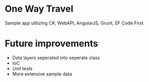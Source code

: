 # One Way Travel
Sample app utilizing C#, WebAPI, AngularJS, Grunt, EF Code First

# Future improvements

* Data layers seperated into seperate class
* IoC
* Unit tests
* More extensive sample data


